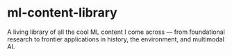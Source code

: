 # ml-content-library
A living library of all the cool ML content I come across — from foundational research to frontier applications in history, the environment, and multimodal AI.
